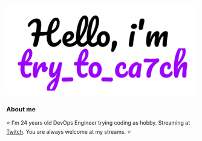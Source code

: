 ![logo](https://raw.githubusercontent.com/TryToCa7ch/TryToCa7ch/main/picture.jpg)

### About me

:star: I'm 24 years old DevOps Engineer trying coding as hobby. 
Streaming at [Twitch](https://twitch.tv/try_to_ca7ch). You are always welcome at my streams. :star: